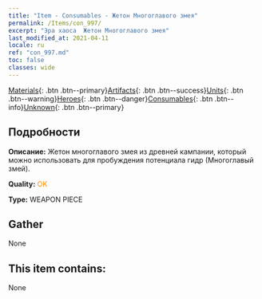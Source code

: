 ```yaml
---
title: "Item - Consumables - Жетон Многоглавого змея"
permalink: /Items/con_997/
excerpt: "Эра хаоса  Жетон Многоглавого змея"
last_modified_at: 2021-04-11
locale: ru
ref: "con_997.md"
toc: false
classes: wide
---
```

 [Materials](/ru/Items/){: .btn .btn--primary}[Artifacts](/ru/Items/Artifacts/){: .btn .btn--success}[Units](/ru/Items/Units/){: .btn .btn--warning}[Heroes](/ru/Items/Heroes/){: .btn .btn--danger}[Consumables](/ru/Items/Consumables/){: .btn .btn--info}[Unknown](/ru/Items/Unknown/){: .btn .btn--primary}

## Подробности
 **Описание:** Жетон многоглавого змея из древней кампании, который можно использовать для пробуждения потенциала гидр (Многоглавый змей).

 **Quality:** <span style="color: #FF8C00">OK</span>

 **Type:** WEAPON PIECE

## Gather

  None

## This item contains:

  None

